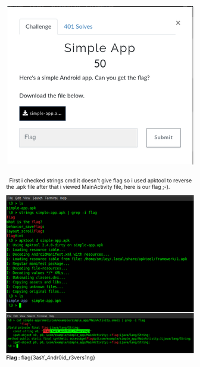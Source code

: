 <div align="center">
<img src="simpleApp_0.png" alt="udmnxpdu"/>
</div>
<br />
<p>&nbsp;&nbsp;First i checked strings cmd it doesn't give flag so i used apktool to reverse the .apk file after that i viewed MainActivity file, here is our flag ;-). </p>
<img src="simpleApp_1.png" alt="udmnxpdu"/> <br />
<img src="simpleApp_2.png" alt="udmnxpdu"/> <br />
<b>Flag : </b>flag{3asY_4ndr0id_r3vers1ng}

